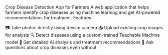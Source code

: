 Crop Disease Detection App for Farmers
A web application that helps farmers identify crop diseases using machine learning and get AI-powered recommendations for treatment.
Features

📷 Take photos directly using device camera
📤 Upload existing crop images for analysis
🔍 Detect diseases using a custom-trained Teachable Machine model
💬 Get detailed AI analysis and treatment recommendations
🌱 Ask questions about crop diseases even without